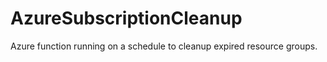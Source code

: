 # AzureSubscriptionCleanup
Azure function running on a schedule to cleanup expired resource groups.
